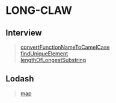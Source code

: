 # LONG-CLAW
## Interview

>[convertFunctionNameToCamelCase](src/interview/convertFunctionNameToCamelCase/README.md)  
>[findUniqueElement](src/interview/findUniqueElement/README.md)   
>[lengthOfLongestSubstring](src/interview/longestSubstringWithoutRepeatingCharacters/README.md)
## Lodash
>[map](src/lodash/map/README.md)
